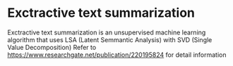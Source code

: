 # Exctractive text summarization

Exctractive text summarization is an unsupervised machine learning algorithm that uses LSA (Latent Semmantic Analysis) with SVD (Single Value Decomposition)
Refer to https://www.researchgate.net/publication/220195824 for detail information
